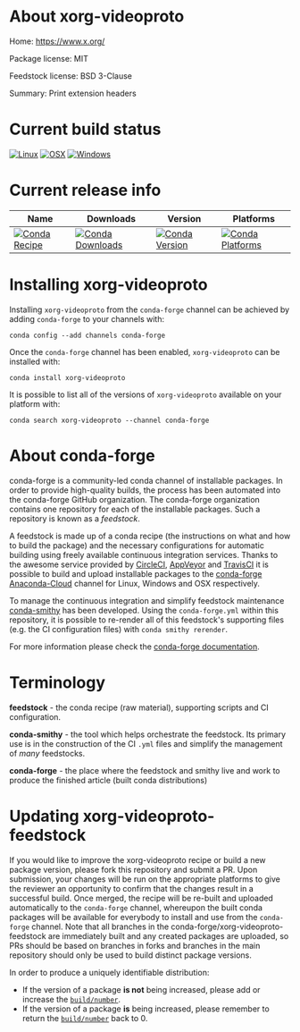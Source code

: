 About xorg-videoproto
=====================

Home: https://www.x.org/

Package license: MIT

Feedstock license: BSD 3-Clause

Summary: Print extension headers



Current build status
====================

[![Linux](https://img.shields.io/circleci/project/github/conda-forge/xorg-videoproto-feedstock/master.svg?label=Linux)](https://circleci.com/gh/conda-forge/xorg-videoproto-feedstock)
[![OSX](https://img.shields.io/travis/conda-forge/xorg-videoproto-feedstock/master.svg?label=macOS)](https://travis-ci.org/conda-forge/xorg-videoproto-feedstock)
[![Windows](https://img.shields.io/appveyor/ci/conda-forge/xorg-videoproto-feedstock/master.svg?label=Windows)](https://ci.appveyor.com/project/conda-forge/xorg-videoproto-feedstock/branch/master)

Current release info
====================

| Name | Downloads | Version | Platforms |
| --- | --- | --- | --- |
| [![Conda Recipe](https://img.shields.io/badge/recipe-xorg--videoproto-green.svg)](https://anaconda.org/conda-forge/xorg-videoproto) | [![Conda Downloads](https://img.shields.io/conda/dn/conda-forge/xorg-videoproto.svg)](https://anaconda.org/conda-forge/xorg-videoproto) | [![Conda Version](https://img.shields.io/conda/vn/conda-forge/xorg-videoproto.svg)](https://anaconda.org/conda-forge/xorg-videoproto) | [![Conda Platforms](https://img.shields.io/conda/pn/conda-forge/xorg-videoproto.svg)](https://anaconda.org/conda-forge/xorg-videoproto) |

Installing xorg-videoproto
==========================

Installing `xorg-videoproto` from the `conda-forge` channel can be achieved by adding `conda-forge` to your channels with:

```
conda config --add channels conda-forge
```

Once the `conda-forge` channel has been enabled, `xorg-videoproto` can be installed with:

```
conda install xorg-videoproto
```

It is possible to list all of the versions of `xorg-videoproto` available on your platform with:

```
conda search xorg-videoproto --channel conda-forge
```


About conda-forge
=================

conda-forge is a community-led conda channel of installable packages.
In order to provide high-quality builds, the process has been automated into the
conda-forge GitHub organization. The conda-forge organization contains one repository
for each of the installable packages. Such a repository is known as a *feedstock*.

A feedstock is made up of a conda recipe (the instructions on what and how to build
the package) and the necessary configurations for automatic building using freely
available continuous integration services. Thanks to the awesome service provided by
[CircleCI](https://circleci.com/), [AppVeyor](http://www.appveyor.com/)
and [TravisCI](https://travis-ci.org/) it is possible to build and upload installable
packages to the [conda-forge](https://anaconda.org/conda-forge)
[Anaconda-Cloud](http://docs.anaconda.org/) channel for Linux, Windows and OSX respectively.

To manage the continuous integration and simplify feedstock maintenance
[conda-smithy](http://github.com/conda-forge/conda-smithy) has been developed.
Using the ``conda-forge.yml`` within this repository, it is possible to re-render all of
this feedstock's supporting files (e.g. the CI configuration files) with ``conda smithy rerender``.

For more information please check the [conda-forge documentation](https://conda-forge.org/docs/).

Terminology
===========

**feedstock** - the conda recipe (raw material), supporting scripts and CI configuration.

**conda-smithy** - the tool which helps orchestrate the feedstock.
                   Its primary use is in the construction of the CI ``.yml`` files
                   and simplify the management of *many* feedstocks.

**conda-forge** - the place where the feedstock and smithy live and work to
                  produce the finished article (built conda distributions)


Updating xorg-videoproto-feedstock
==================================

If you would like to improve the xorg-videoproto recipe or build a new
package version, please fork this repository and submit a PR. Upon submission,
your changes will be run on the appropriate platforms to give the reviewer an
opportunity to confirm that the changes result in a successful build. Once
merged, the recipe will be re-built and uploaded automatically to the
`conda-forge` channel, whereupon the built conda packages will be available for
everybody to install and use from the `conda-forge` channel.
Note that all branches in the conda-forge/xorg-videoproto-feedstock are
immediately built and any created packages are uploaded, so PRs should be based
on branches in forks and branches in the main repository should only be used to
build distinct package versions.

In order to produce a uniquely identifiable distribution:
 * If the version of a package **is not** being increased, please add or increase
   the [``build/number``](http://conda.pydata.org/docs/building/meta-yaml.html#build-number-and-string).
 * If the version of a package **is** being increased, please remember to return
   the [``build/number``](http://conda.pydata.org/docs/building/meta-yaml.html#build-number-and-string)
   back to 0.